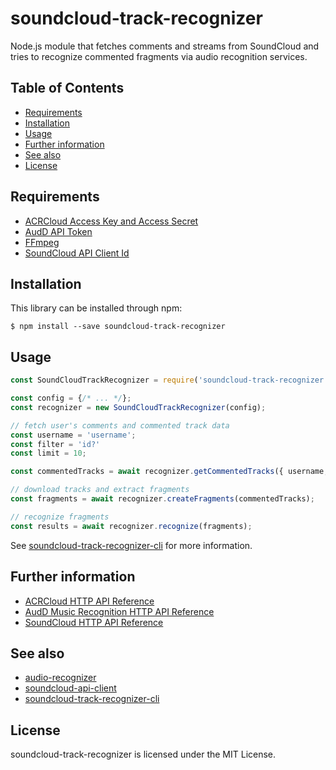 # soundcloud-track-recognizer

Node.js module that fetches comments and streams from SoundCloud and tries to recognize commented fragments via audio recognition services.

## Table of Contents

- [Requirements](#requirements)
- [Installation](#installation)
- [Usage](#usage)
- [Further information](#further-information)
- [See also](#see-also)
- [License](#license)

## Requirements

- [ACRCloud Access Key and Access Secret](https://www.acrcloud.com/)
- [AudD API Token](https://audd.io)
- [FFmpeg](https://www.ffmpeg.org)
- [SoundCloud API Client Id](https://developers.soundcloud.com)

## Installation

This library can be installed through npm:

```
$ npm install --save soundcloud-track-recognizer
```

## Usage

```js
const SoundCloudTrackRecognizer = require('soundcloud-track-recognizer');

const config = {/* ... */};
const recognizer = new SoundCloudTrackRecognizer(config);

// fetch user's comments and commented track data
const username = 'username';
const filter = 'id?'
const limit = 10;

const commentedTracks = await recognizer.getCommentedTracks({ username, filter, limit });

// download tracks and extract fragments
const fragments = await recognizer.createFragments(commentedTracks);

// recognize fragments
const results = await recognizer.recognize(fragments);
```

See [soundcloud-track-recognizer-cli](https://github.com/iammordaty/soundcloud-track-recognizer-cli) for more information.

## Further information

- [ACRCloud HTTP API Reference](https://www.acrcloud.com/docs/acrcloud/audio-fingerprinting-api)
- [AudD Music Recognition HTTP API Reference](https://docs.audd.io)
- [SoundCloud HTTP API Reference](https://developers.soundcloud.com/docs/api/reference)

## See also

- [audio-recognizer](https://github.com/iammordaty/audio-recognizer)
- [soundcloud-api-client](https://github.com/iammordaty/soundcloud-api-client)
- [soundcloud-track-recognizer-cli](https://github.com/iammordaty/soundcloud-track-recognizer-cli)

## License

soundcloud-track-recognizer is licensed under the MIT License.
